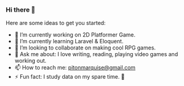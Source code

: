 ### Hi there 👋


Here are some ideas to get you started:

- 🔭 I’m currently working on 2D Platformer Game.
- 🌱 I’m currently learning Laravel & Eloquent.
- 👯 I’m looking to collaborate on making cool RPG games.
- 💬 Ask me about: I love writing, reading, playing video games and working out. 
- 📫 How to reach me: [pitonmarquise@gmail.com](pitonmarquise@gmail.com)
- ⚡ Fun fact: I study data on my spare time. 🔬

